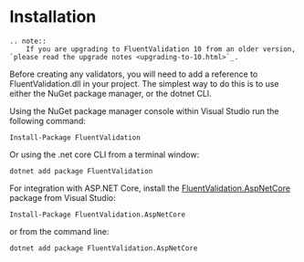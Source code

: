 # Installation

```eval_rst
.. note::
    If you are upgrading to FluentValidation 10 from an older version, `please read the upgrade notes <upgrading-to-10.html>`_.
```

Before creating any validators, you will need to add a reference to FluentValidation.dll in your project. The simplest way to do this is to use either the NuGet package manager, or the dotnet CLI.

Using the NuGet package manager console within Visual Studio run the following command:

```
Install-Package FluentValidation
```

Or using the .net core CLI from a terminal window:

```
dotnet add package FluentValidation
```

For integration with ASP.NET Core, install the [FluentValidation.AspNetCore](https://www.nuget.org/packages/FluentValidation.AspNetCore/) package from Visual Studio:

```shell
Install-Package FluentValidation.AspNetCore
```

or from the command line:

```shell
dotnet add package FluentValidation.AspNetCore
```
